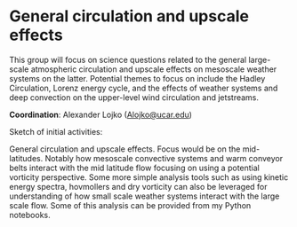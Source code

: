 # General circulation and upscale effects


This group will focus on science questions related to the general large-scale atmospheric circulation and upscale effects
on mesoscale weather systems on the latter. Potential themes to focus on include the Hadley Circulation, Lorenz energy cycle, and the effects of weather systems and deep convection on the upper-level wind circulation and jetstreams. 

**Coordination**: Alexander Lojko (Alojko@ucar.edu)

Sketch of initial activities:

General circulation and upscale effects. Focus would be on the mid-latitudes. Notably how mesoscale convective systems and warm conveyor belts interact with the mid latitude flow focusing on using a potential vorticity perspective. Some more simple analysis tools such as using kinetic energy spectra, hovmollers and dry vorticity can also be leveraged for understanding of how small scale weather systems interact with the large scale flow. Some of this analysis can be provided from my Python notebooks. 
